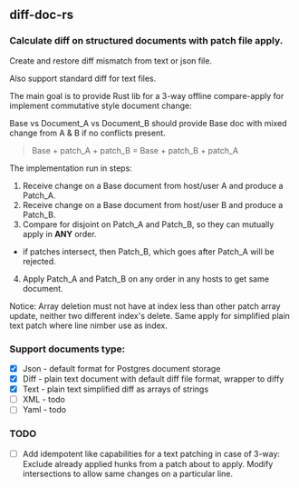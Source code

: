 ## diff-doc-rs

### Calculate diff on structured documents with patch file apply.

Create and restore diff mismatch from text or json file.

Also support standard diff for text files.

The main goal is to provide Rust lib for a 3-way offline compare-apply for implement commutative style document change:

Base vs Document_A vs Document_B should provide Base doc with mixed change from A & B if no conflicts present.

> Base + patch_A + patch_B = Base + patch_B + patch_A

The implementation run in steps:
1. Receive change on a Base document from host/user A and produce a Patch_A. 
2. Receive change on a Base document from host/user B and produce a Patch_B.
3. Compare for disjoint on Patch_A and Patch_B, so they can mutually apply in **ANY** order.
 -  if patches intersect, then Patch_B, which goes after Patch_A will be rejected.
4. Apply Patch_A and Patch_B on any order in any hosts to get same document.

Notice:
Array deletion must not have at index less than other patch array update, neither two different index's delete.
Same apply for simplified plain text patch where line nimber use as index.

### Support documents type:

- [x] Json - default format for Postgres document storage
- [x] Diff - plain text document with default diff file format, wrapper to diffy
- [x] Text - plain text simplified diff as arrays of strings
- [ ] XML - todo
- [ ] Yaml - todo

### TODO
- [ ] Add idempotent like capabilities for a text patching in case of 3-way: Exclude already applied hunks from a patch about to apply. 
Modify intersections to allow same changes on a particular line.
